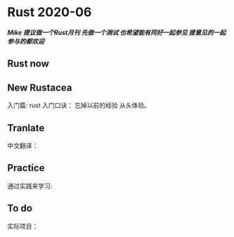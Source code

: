 # Rust 2020-06

***Mike 提议做一个Rust月刊 先做一个测试 也希望能有同好一起参见 提意见的一起参与的都欢迎***

## Rust now



## New Rustacea

入门篇:
    rust 入门口诀： 忘掉以前的经验 从头体验。


## Tranlate

中文翻译：

## Practice

通过实践来学习:

## To do

实际项目：

## 

